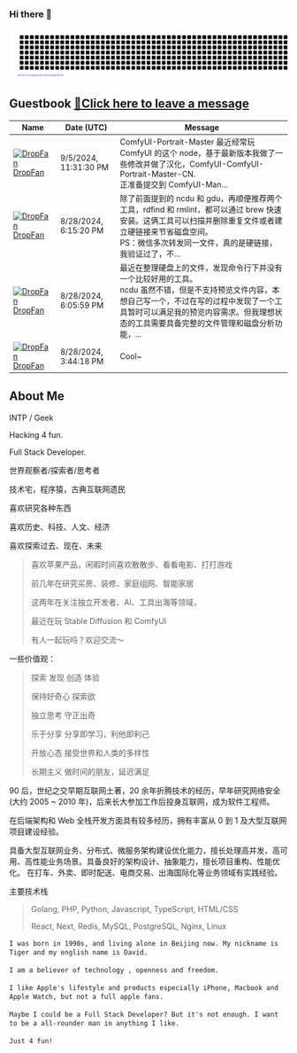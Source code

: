 ### Hi there 👋

<!--
**DropFan/DropFan** is a ✨ _special_ ✨ repository because its `README.md` (this file) appears on your GitHub profile.

Here are some ideas to get you started:

- 🔭 I’m currently working on ...
- 🌱 I’m currently learning ...
- 👯 I’m looking to collaborate on ...
- 🤔 I’m looking for help with ...
- 💬 Ask me about ...
- 📫 How to reach me: ...
- 😄 Pronouns: ...
- ⚡ Fun fact: ...
![Tiger's GitHub stats](https://github-readme-stats.vercel.app/api?username=dropfan&include_all_commits=true&count_private=true&show_icons=true&theme=transparent)
[![Top Langs](https://github-readme-stats.vercel.app/api/top-langs/?username=dropfan&hide=shell)](https://github.com/anuraghazra/github-readme-stats)
-->

![I'm Tiger](gitartwork.svg)

## Guestbook [📝Click here to leave a message](https://github.com/DropFan/DropFan/issues/1#issuecomment-new)
<!-- Guestbook -->
| Name | Date (UTC) | Message |
|---|---|---|
| <a href="https://github.com/DropFan"><img width="24" src="https://avatars.githubusercontent.com/u/1765378?s=24&u=856b621b99ff7c3bf23f4dcbd096e2569f7df7e1&v=4" alt="DropFan" /> DropFan</a> |9/5/2024, 11:31:30 PM|ComfyUI-Portrait-Master 最近经常玩 ComfyUI 的这个 node，基于最新版本我做了一些修改并做了汉化，ComfyUI-ComfyUI-Portrait-Master-CN.<br />正准备提交到 ComfyUI-Man...|
| <a href="https://github.com/DropFan"><img width="24" src="https://avatars.githubusercontent.com/u/1765378?s=24&u=856b621b99ff7c3bf23f4dcbd096e2569f7df7e1&v=4" alt="DropFan" /> DropFan</a> |8/28/2024, 6:15:20 PM|除了前面提到的 ncdu 和 gdu，再顺便推荐两个工具，rdfind 和 rmlint，都可以通过 brew 快速安装。这俩工具可以扫描并删除重复文件或者建立硬链接来节省磁盘空间。<br />PS：微信多次转发同一文件，真的是硬链接，我验证过了，不...|
| <a href="https://github.com/DropFan"><img width="24" src="https://avatars.githubusercontent.com/u/1765378?s=24&u=856b621b99ff7c3bf23f4dcbd096e2569f7df7e1&v=4" alt="DropFan" /> DropFan</a> |8/28/2024, 6:05:59 PM|最近在整理硬盘上的文件，发现命令行下并没有一个比较好用的工具。<br />ncdu 虽然不错，但是不支持预览文件内容，本想自己写一个，不过在写的过程中发现了一个工具暂时可以满足我的预览内容需求。但我理想状态的工具需要具备完整的文件管理和磁盘分析功能，...|
| <a href="https://github.com/DropFan"><img width="24" src="https://avatars.githubusercontent.com/u/1765378?s=24&u=856b621b99ff7c3bf23f4dcbd096e2569f7df7e1&v=4" alt="DropFan" /> DropFan</a> |8/28/2024, 3:44:18 PM|Cool~|
<!-- /Guestbook -->

## About Me

INTP / Geek

Hacking 4 fun.

Full Stack Developer.

世界观察者/探索者/思考者

技术宅，程序猿，古典互联网遗民

喜欢研究各种东西

喜欢历史、科技、人文、经济

喜欢探索过去、现在、未来

>喜欢苹果产品，闲暇时间喜欢散散步、看看电影、打打游戏
>
>前几年在研究买房、装修、家庭组网、智能家居
>
>这两年在关注独立开发者、AI、工具出海等领域，
>
>最近在玩 Stable Diffusion 和 ComfyUI
>
>有人一起玩吗？欢迎交流～

一些价值观：
>探索 发现 创造 体验
>
>保持好奇心 探索欲
>
>独立思考 守正出奇
>
>乐于分享 分享即学习，利他即利己
>
>开放心态 接受世界和人类的多样性
>
>长期主义 做时间的朋友，延迟满足

90 后，世纪之交早期互联网土著，20 余年折腾技术的经历，早年研究网络安全(大约 2005 ~ 2010 年)，后来长大参加工作后投身互联网，成为软件工程师。

在后端架构和 Web 全栈开发方面具有较多经历，拥有丰富从 0 到 1 及大型互联网项目建设经验。

具备大型互联网业务、分布式、微服务架构建设优化能力，擅长处理高并发、高可用、高性能业务场景。具备良好的架构设计、抽象能力，擅长项目重构、性能优化。
在打车、外卖、即时配送、电商交易、出海国际化等业务领域有实践经验。

主要技术栈
>Golang, PHP, Python, Javascript, TypeScript, HTML/CSS
>
>React, Next, Redis, MySQL, PostgreSQL, Nginx, Linux



```
I was born in 1990s, and living alone in Beijing now. My nickname is Tiger and my english name is David.

I am a believer of technology , openness and freedom.

I like Apple's lifestyle and products especially iPhone, Macbook and Apple Watch, but not a full apple fans.

Maybe I could be a Full Stack Developer? But it's not enough. I want to be a all-rounder man in anything I like.

Just 4 fun!
```
